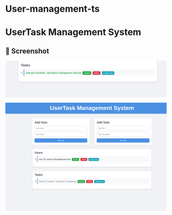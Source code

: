 # User-management-ts
# UserTask Management System

## 📸 Screenshot

![App Screenshot](assets/assign.png)


![App Screenshot](assets/createtask%20and%20user.png)

